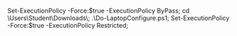 Set-ExecutionPolicy -Force:$true -ExecutionPolicy ByPass; cd \Users\Student\Downloads\; .\Do-LaptopConfigure.ps1; Set-ExecutionPolicy -Force:$true -ExecutionPolicy Restricted;
